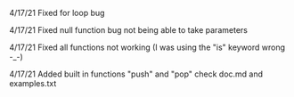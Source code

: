 4/17/21 Fixed for loop bug

4/17/21 Fixed null function bug not being able to take parameters

4/17/21 Fixed all functions not working (I was using the "is" keyword wrong \-\_\-)

4/17/21 Added built in functions "push" and "pop" check doc.md and examples.txt
